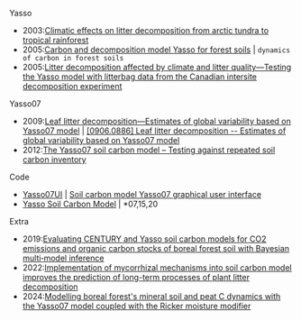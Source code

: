 
Yasso
- 2003:[Climatic effects on litter decomposition from arctic tundra to tropical rainforest](https://onlinelibrary.wiley.com/doi/full/10.1046/j.1365-2486.2003.00605.x)
- 2005:[Carbon and decomposition model Yasso for forest soils](https://doi.org/10.1016/j.ecolmodel.2005.03.005) | `dynamics of carbon in forest soils`
- 2005:[Litter decomposition affected by climate and litter quality—Testing the Yasso model with litterbag data from the Canadian intersite decomposition experiment](https://doi.org/10.1016/j.ecolmodel.2005.03.006)

Yasso07
- 2009:[Leaf litter decomposition—Estimates of global variability based on Yasso07 model](https://doi.org/10.1016/j.ecolmodel.2009.05.016) | [[0906.0886] Leaf litter decomposition -- Estimates of global variability based on Yasso07 model](https://arxiv.org/abs/0906.0886)
- 2012:[The Yasso07 soil carbon model – Testing against repeated soil carbon inventory](https://www.sciencedirect.com/science/article/abs/pii/S0378112712005257)

Code
- [Yasso07UI](https://code.google.com/archive/p/yasso07ui/) | [Soil carbon model Yasso07 graphical user interface](https://www.sciencedirect.com/science/article/pii/S1364815211001265)
- [Yasso Soil Carbon Model](https://github.com/GeorgKindermann/Yasso) | *07,15,20

Extra
- 2019:[Evaluating CENTURY and Yasso soil carbon models for CO2 emissions and organic carbon stocks of boreal forest soil with Bayesian multi‐model inference](https://bsssjournals.onlinelibrary.wiley.com/doi/abs/10.1111/ejss.12805)
- 2022:[Implementation of mycorrhizal mechanisms into soil carbon model improves the prediction of long-term processes of plant litter decomposition](https://bg.copernicus.org/articles/19/1469/2022/)
- 2024:[Modelling boreal forest's mineral soil and peat C dynamics with the Yasso07 model coupled with the Ricker moisture modifier](https://doi.org/10.5194/gmd-17-5349-2024)
